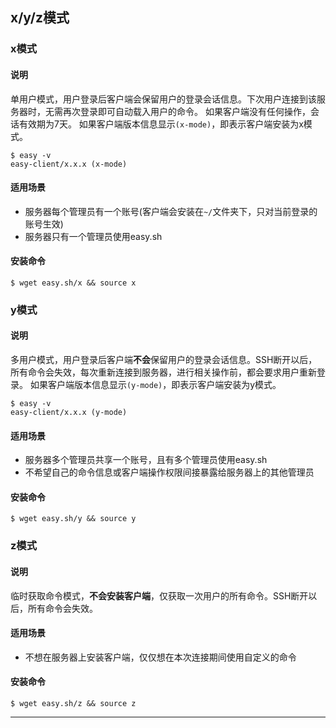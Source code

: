 ## x/y/z模式

### x模式

#### 说明
单用户模式，用户登录后客户端会保留用户的登录会话信息。下次用户连接到该服务器时，无需再次登录即可自动载入用户的命令。
如果客户端没有任何操作，会话有效期为7天。
如果客户端版本信息显示`(x-mode)`，即表示客户端安装为x模式。
```shell
$ easy -v
easy-client/x.x.x (x-mode)
```

#### 适用场景
* 服务器每个管理员有一个账号(客户端会安装在`~/`文件夹下，只对当前登录的账号生效)
* 服务器只有一个管理员使用easy.sh

#### 安装命令
```shell
$ wget easy.sh/x && source x
```

### y模式

#### 说明
多用户模式，用户登录后客户端**不会**保留用户的登录会话信息。SSH断开以后，所有命令会失效，每次重新连接到服务器，进行相关操作前，都会要求用户重新登录。
如果客户端版本信息显示`(y-mode)`，即表示客户端安装为y模式。
```shell
$ easy -v
easy-client/x.x.x (y-mode)
```

#### 适用场景
* 服务器多个管理员共享一个账号，且有多个管理员使用easy.sh
* 不希望自己的命令信息或客户端操作权限间接暴露给服务器上的其他管理员

#### 安装命令
```shell
$ wget easy.sh/y && source y
```

### z模式

#### 说明
临时获取命令模式，**不会安装客户端**，仅获取一次用户的所有命令。SSH断开以后，所有命令会失效。

#### 适用场景
* 不想在服务器上安装客户端，仅仅想在本次连接期间使用自定义的命令

#### 安装命令
```shell
$ wget easy.sh/z && source z
```

---